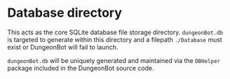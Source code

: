 # Database directory
This acts as the core SQLite database file storage directory. `dungeonBot.db` is targeted to
generate within this directory and a filepath `./Database` must exist or DungeonBot will
fail to launch.

`dungeonBot.db` will be uniquely generated and maintained via the `DBHelper` package included
in the DungeonBot source code.